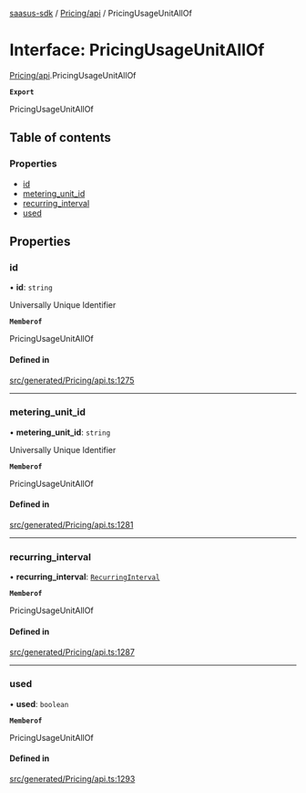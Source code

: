 [saasus-sdk](../README.md) / [Pricing/api](../modules/Pricing_api.md) / PricingUsageUnitAllOf

# Interface: PricingUsageUnitAllOf

[Pricing/api](../modules/Pricing_api.md).PricingUsageUnitAllOf

**`Export`**

PricingUsageUnitAllOf

## Table of contents

### Properties

- [id](Pricing_api.PricingUsageUnitAllOf.md#id)
- [metering\_unit\_id](Pricing_api.PricingUsageUnitAllOf.md#metering_unit_id)
- [recurring\_interval](Pricing_api.PricingUsageUnitAllOf.md#recurring_interval)
- [used](Pricing_api.PricingUsageUnitAllOf.md#used)

## Properties

### id

• **id**: `string`

Universally Unique Identifier

**`Memberof`**

PricingUsageUnitAllOf

#### Defined in

[src/generated/Pricing/api.ts:1275](https://github.com/saasus-platform/saasus-sdk-javascript/blob/c6c266c/src/generated/Pricing/api.ts#L1275)

___

### metering\_unit\_id

• **metering\_unit\_id**: `string`

Universally Unique Identifier

**`Memberof`**

PricingUsageUnitAllOf

#### Defined in

[src/generated/Pricing/api.ts:1281](https://github.com/saasus-platform/saasus-sdk-javascript/blob/c6c266c/src/generated/Pricing/api.ts#L1281)

___

### recurring\_interval

• **recurring\_interval**: [`RecurringInterval`](../enums/Pricing_api.RecurringInterval.md)

**`Memberof`**

PricingUsageUnitAllOf

#### Defined in

[src/generated/Pricing/api.ts:1287](https://github.com/saasus-platform/saasus-sdk-javascript/blob/c6c266c/src/generated/Pricing/api.ts#L1287)

___

### used

• **used**: `boolean`

**`Memberof`**

PricingUsageUnitAllOf

#### Defined in

[src/generated/Pricing/api.ts:1293](https://github.com/saasus-platform/saasus-sdk-javascript/blob/c6c266c/src/generated/Pricing/api.ts#L1293)
